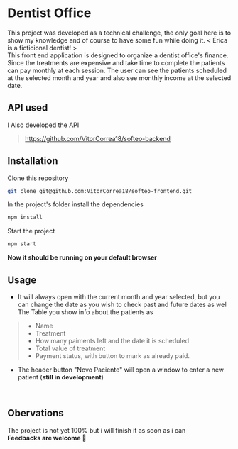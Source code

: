 # Dentist Office

This project was developed as a technical challenge, the only goal here is to show my knowledge and of course to have some fun while doing it. < Érica is a ficticional dentist! > <br>
This front end application is designed to organize a dentist office's finance. Since the treatments are expensive and take time to complete the patients can pay monthly at each session. The user can see the patients scheduled at the selected month and year and also see monthly income at the selected date. 

## API used
I Also developed the API
> https://github.com/VitorCorrea18/softeo-backend

## Installation

Clone this repository
```bash
git clone git@github.com:VitorCorrea18/softeo-frontend.git
```
In the project's folder install the dependencies
```bash
npm install
```
Start the project
```bash
npm start
```

<b>Now it should be running on your default browser</b>

## Usage

* It will always open with the current month and year selected, but you can change the date as you wish to check past and future dates as well <br>
The Table you show info about the patients as

> - Name
> - Treatment
> - How many paiments left and the date it is scheduled
> - Total value of treatment
> - Payment status, with button to mark as already paid.

* The header button "Novo Paciente" will open a window to enter a new patient (<b>still in development</b>)
<br>

## Obervations
  The project is not yet 100% but i will finish it as soon as i can <br>
  <b>Feedbacks are welcome :rocket:</b>
